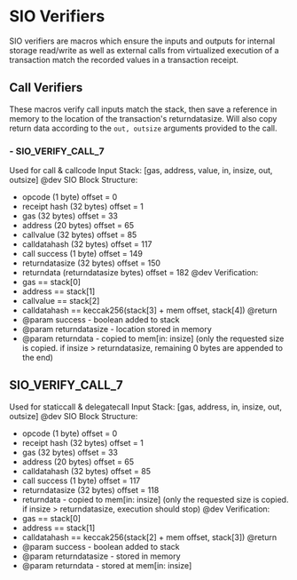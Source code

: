 # SIO Verifiers
SIO verifiers are macros which ensure the inputs and outputs for internal storage read/write as well as external calls from virtualized execution of a transaction match the recorded values in a transaction receipt.

## Call Verifiers
These macros verify call inputs match the stack, then save a reference in memory to the location of the transaction's returndatasize. Will also copy return data according to the `out, outsize` arguments provided to the call.

### - SIO_VERIFY_CALL_7
Used for call & callcode
Input Stack: [gas, address, value, in, insize, out, outsize]
@dev SIO Block Structure:
 - opcode (1 byte) offset = 0
 - receipt hash (32 bytes) offset = 1
 - gas (32 bytes) offset = 33
 - address (20 bytes) offset = 65
 - callvalue (32 bytes) offset = 85
 - calldatahash (32 bytes) offset = 117
 - call success (1 byte) offset = 149
 - returndatasize (32 bytes) offset = 150
 - returndata (returndatasize bytes) offset = 182
@dev Verification:
 - gas == stack[0]
 - address == stack[1]
 - callvalue == stack[2]
 - calldatahash == keccak256(stack[3] + mem offset, stack[4])
@return
 - @param success - boolean added to stack
 - @param returndatasize - location stored in memory 
 - @param returndata - copied to mem[in: insize] (only the requested size is copied. if insize > returndatasize, remaining 0 bytes are appended to the end)
 
## SIO_VERIFY_CALL_7
Used for staticcall & delegatecall
Input Stack: [gas, address, in, insize, out, outsize]
@dev SIO Block Structure:
 - opcode (1 byte) offset = 0
 - receipt hash (32 bytes) offset = 1
 - gas (32 bytes) offset = 33
 - address (20 bytes) offset = 65
 - calldatahash (32 bytes) offset = 85
 - call success (1 byte) offset = 117
 - returndatasize (32 bytes) offset = 118
 - returndata - copied to mem[in: insize] (only the requested size is copied. if insize > returndatasize, execution should stop)
@dev Verification:
 - gas == stack[0]
 - address == stack[1]
 - calldatahash == keccak256(stack[2] + mem offset, stack[3])
@return
 - @param success - boolean added to stack
 - @param returndatasize - stored in memory 
 - @param returndata - stored at mem[in: insize]